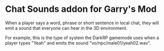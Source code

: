 # Chat Sounds addon for Garry's Mod
When a player says a word, phrase or short sentence in local chat, they will emit a sound that everyone can hear in the 3D environment.

For example, this is the type of system the DarkRP gamemode uses when a player types "Yeah" and emits the sound "vo/npc/male01/yeah02.wav".

